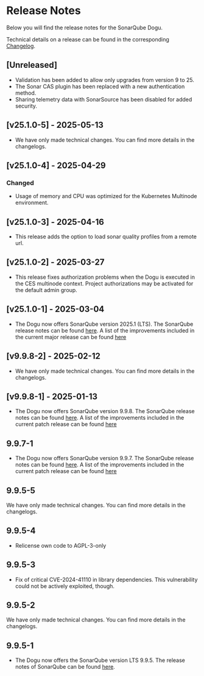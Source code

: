 # Release Notes

Below you will find the release notes for the SonarQube Dogu. 

Technical details on a release can be found in the corresponding [Changelog](https://docs.cloudogu.com/en/docs/dogus/sonar/CHANGELOG/).

## [Unreleased]
* Validation has been added to allow only upgrades from version 9 to 25.
* The Sonar CAS plugin has been replaced with a new authentication method.
* Sharing telemetry data with SonarSource has been disabled for added security.

## [v25.1.0-5] - 2025-05-13
* We have only made technical changes. You can find more details in the changelogs.

## [v25.1.0-4] - 2025-04-29

### Changed
- Usage of memory and CPU was optimized for the Kubernetes Multinode environment.

## [v25.1.0-3] - 2025-04-16
* This release adds the option to load sonar quality profiles from a remote url.

## [v25.1.0-2] - 2025-03-27
* This release fixes authorization problems when the Dogu is executed in the CES multinode context. Project authorizations may be activated for the default admin group.

## [v25.1.0-1] - 2025-03-04
* The Dogu now offers SonarQube version 2025.1 (LTS). The SonarQube release notes can be found [here](https://docs.sonarsource.com/sonarqube-server/2025.1/server-upgrade-and-maintenance/release-notes-and-notices/release-notes/).
  A list of the improvements included in the current major release can be found [here](https://sonarsource.atlassian.net/issues/?jql=project%20%3D%2010139%20AND%20fixVersion%20%3D%2015952%20AND%20issuetype%20%21%3D%20Task)

## [v9.9.8-2] - 2025-02-12
* We have only made technical changes. You can find more details in the changelogs.

## [v9.9.8-1] - 2025-01-13
* The Dogu now offers SonarQube version 9.9.8. The SonarQube release notes can be found [here](https://docs.sonarsource.com/sonarqube-server/9.9/setup-and-upgrade/release-upgrade-notes/).
A list of the improvements included in the current patch release can be found [here](https://sonarsource.atlassian.net/issues/?jql=project%20%3D%2010139%20AND%20fixVersion%20%3D%2016011%20AND%20issuetype%20%21%3D%20Task)

## 9.9.7-1
* The Dogu now offers SonarQube version 9.9.7. The SonarQube release notes can be found [here](https://docs.sonarsource.com/sonarqube-server/9.9/setup-and-upgrade/release-upgrade-notes/).
A list of the improvements included in the current patch release can be found [here](https://sonarsource.atlassian.net/issues/?jql=project%20%3D%2010139%20AND%20fixVersion%20%3D%2015864%20AND%20issuetype%20%21%3D%20Task)

## 9.9.5-5
We have only made technical changes. You can find more details in the changelogs.

## 9.9.5-4
- Relicense own code to AGPL-3-only

## 9.9.5-3
* Fix of critical CVE-2024-41110 in library dependencies. This vulnerability could not be actively exploited, though.

## 9.9.5-2
We have only made technical changes. You can find more details in the changelogs.

## 9.9.5-1

* The Dogu now offers the SonarQube version LTS 9.9.5. The release notes of SonarQube can be found [here](https://docs.sonarsource.com/sonarqube-server/9.9/setup-and-upgrade/release-upgrade-notes/).